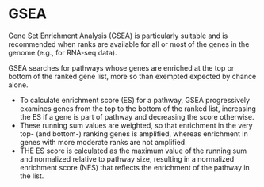 # GSEA

Gene Set Enrichment Analysis (GSEA) is particularly suitable and is recommended when ranks are available for all or most of the genes in the genome (e.g., for RNA-seq data).

GSEA searches for pathways whose genes are enriched at the top or bottom of the ranked gene list, more so than exempted expected by chance alone. 

* To calculate enrichment score (ES) for a pathway, GSEA progressively examines genes from the top to the bottom of the ranked list, increasing the ES if a gene is part of pathway and decreasing the score otherwise. 
* These running sum values are weighted, so that enrichment in the very top- (and bottom-) ranking genes is amplified, whereas enrichment in genes with more moderate ranks are not amplified.
* THE ES score is calculated as the maximum value of the running sum and normalized relative to pathway size, resulting in a normalized enrichment score (NES) that reflects the enrichment of the pathway in the list. 
